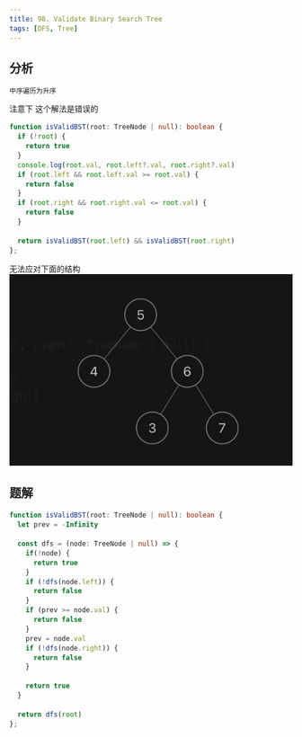 ```yaml
---
title: 98. Validate Binary Search Tree
tags: [DFS, Tree]
---
```


## 分析
```
中序遍历为升序

```
注意下 这个解法是错误的
```ts
function isValidBST(root: TreeNode | null): boolean {
  if (!root) {
    return true
  }
  console.log(root.val, root.left?.val, root.right?.val)
  if (root.left && root.left.val >= root.val) {
    return false
  }
  if (root.right && root.right.val <= root.val) {
    return false
  }

  return isValidBST(root.left) && isValidBST(root.right)
};
```
无法应对下面的结构
![Pasted image 20220430211451.png](./attachments/Pasted%20image%2020220430211451.png)

## 题解

```ts
function isValidBST(root: TreeNode | null): boolean {
  let prev = -Infinity

  const dfs = (node: TreeNode | null) => {
    if(!node) {
      return true
    }
    if (!dfs(node.left)) {
      return false
    }
    if (prev >= node.val) {
      return false
    }
    prev = node.val
    if (!dfs(node.right)) {
      return false
    }

    return true
  }

  return dfs(root)
};
```
